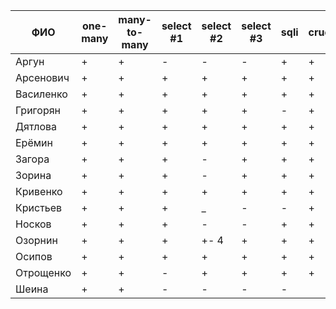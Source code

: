 | **ФИО**     | one-many | many-to-many | select #1 | select #2 | select #3 | sqli | crud | er_diagram | deploy | indexes |
|-------------|----------|--------------|-----------|-----------|-----------|------|------|------------|--------|---------|
| Аргун       | +        | +            | -         | -         | -         | +    | +    | +          | +      |         |
| Арсенович   | +        | +            | +         | +         | +         | +    | +    | +          | +      | +       |
| Василенко   | +        | +            | +         | +         | +         | +    | +    | +          | +      | +       |
| Григорян    | +        | +            | +         | +         | +         | -    | +    | +          | +      | +       |
| Дятлова     | +        | +            | +         | +         | +         | +    | +    | +          | +      | +       |
| Ерёмин      | +        | +            | +         | +         | +         | +    | +    | +          | +      | +       |
| Загора      | +        | +            | +         | -         | +         | +    | +    | +          | +      | +       |
| Зорина      | +        | +            | +         | -         | +         | +    | +    | +          | +      | +       |
| Кривенко    | +        | +            | +         | +         | +         | +    | +    | +          | +      | +       |
| Кристьев    | +        | +            | +         | _         | -         | -    | +    | +          | +      |         |
| Носков      | +        | +            | +         | -         | -         | +    | +    | +          | +      | +       |
| Озорнин     | +        | +            | +         | +- 4      | +         | +    | +    | +          | +      | +       |
| Осипов      | +        | +            | +         | +         | +         | +    | +    | +          | +      | +       |
| Отрощенко   | +        | +            | -         | +         | +         | +    | +    | +          | +      | +       |
| Шеина       | +        | +            | -         | -         | -         | -    |      |            |        |         |
